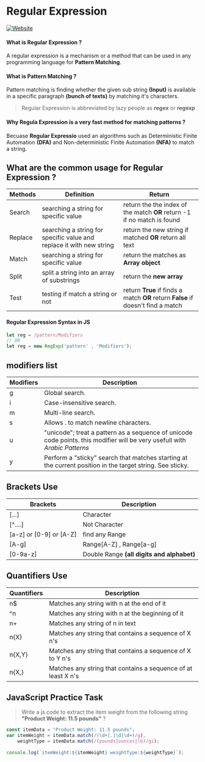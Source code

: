 # Regular Expression <br/>
[![Website](https://img.shields.io/badge/Using-JavaScript-green)](https://msmar-cvmaker.com)
#### What is Regular Expression ? <br/>
A regular expression is a mechanism or a method  that can be used in any programming language for **Pattern Matching**. <br/>
#### What is Pattern Matching ? <br/>
Pattern matching is finding whether the given sub string **(Input)** is available in a specific paragraph **(bunch of texts)** by matching it's characters.<br/>
> Regular Expression is abbreviated by lazy people as **regex** or **regexp** <br/>
#### Why Regula Expression is a very fast method for matching patterns ?
Becuase **Regular Expressio** used an algorithms such as Deterministic Finite Automation **(DFA)** and Non-deterministic Finite Automation **(NFA)** to match a string.
## What are the common usage for Regular Expression ?
**Methods** | **Definition** | **Return** 
------------|----------- |-----------
Search | searching a string for specific value |return the the index of the match **OR** return -1 if no match is found 
Replace | searching a string for specific value and replace it with new string | return the new string if matched **OR** return all text
Match | searching a string for specific value | return the matches as **Array object** 
Split | split a string into an array of substrings | return the **new array**
Test | testing if match a string or not | return **True** if finds a match **OR** return **False** if doesn't find a match 
#### Regular Expression Syntax in JS
```javascript
let reg = /pattern/Modifiers
// OR 
let reg = new RegExp('pattern' , 'Modifiers');
```
## modifiers list
**Modifiers** | **Description** |
------------|----------- |
g	  |Global search.
i	|Case-insensitive search.
m	|Multi-line search.	
s	|Allows . to match newline characters.	
u	|"unicode"; treat a pattern as a sequence of unicode code points.	this modifier will be very usefull with *Arabic Patterns*
y	|Perform a "sticky" search that matches starting at the current position in the target string. See sticky.
## Brackets Use
**Brackets** | **Description** |
------------|----------- |
[...] | Character
[^....] | Not Character
[a-z] or [0-9] or [A-Z] | find any Range
[A-g] | Range[A-Z] , Range[a-g]
[0-9a-z] | Double Range **(all digits and alphabet)**
## Quantifiers Use
**Quantifiers** | **Description** 
------------|----------- 
n$ | Matches any string with n at the end of it 
^n |	Matches any string with n at the beginning of it
n+	| Matches any string of n in text
n{X} | 	Matches any string that contains a sequence of X n's
n{X,Y} | Matches any string that contains a sequence of X to Y n's
n{X,} | Matches any string that contains a sequence of at least X n's

## JavaScript Practice Task <br/>
> Write a js code to extract the item weight from the following string **"Product Weight: 11.5 pounds"** ?
```javascript
const itemData = "Product Weight: 11.5 pounds";
var itemWeight = itemData.match(/(\d+[.]\d|\d+)/g),
    weightType = itemData.match(/(pounds|ounces|lb)/gi);
    
console.log(`itemWeight:${itemWeight} weightType:${weightType}`);
```
